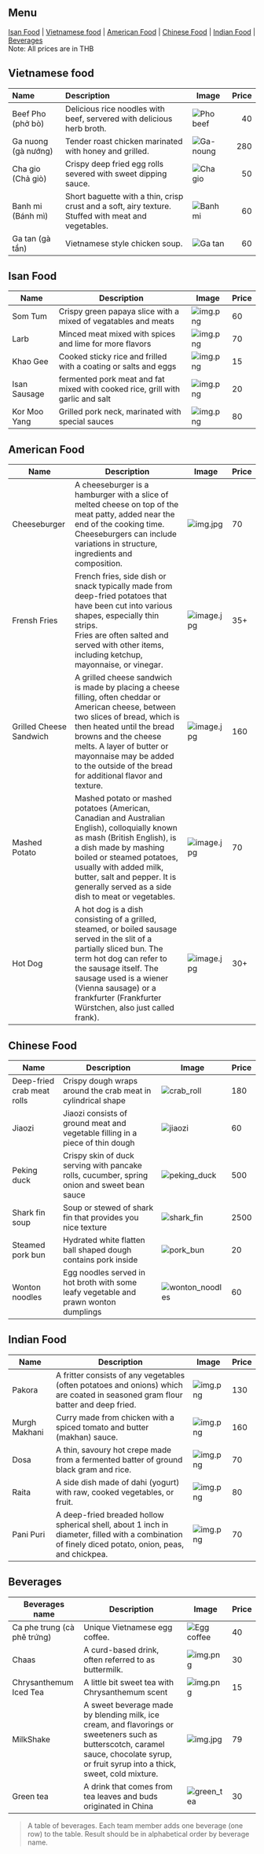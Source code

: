 ## Menu
[Isan Food](#isan-Food) | [Vietnamese food](#Vietnamese-food) | [American Food](#american-food) | [Chinese Food](#Chinese-food) | [Indian Food](#indian-food) | [Beverages](#beverages)</br>
Note: All prices are in THB


## Vietnamese food
| Name                | Description                                                                                               | Image                             | Price |
|:--------------------|:----------------------------------------------------------------------------------------------------------|-----------------------------------|------:|
| Beef Pho (phở bò)   | Delicious rice noodles with beef, servered with delicious herb broth.                                     | ![Pho beef](/images/pho-beef.jpg) |    40 |        
| Ga nuong (gà nướng) | Tender roast chicken marinated with honey and grilled.                                                    | ![Ga-noung](/images/ga-noung.jpg) |   280 |
 | Cha gio (Chả giò)   | Crispy deep fried egg rolls severed with sweet dipping sauce.                                             | ![Cha gio](/images/Cha-gio.jpg)   |    50 |
| Banh mi (Bánh mì)   | Short baguette with a thin, crisp crust and a soft, airy texture. </br> Stuffed with meat and vegetables. | ![Banh mi](/images/banh-mi.jpg)   |    60 |
| Ga tan (gà tần)    | Vietnamese style chicken soup.                                                                            | ![Ga tan](/images/Ga-tan.jpg)     |    60 |


## Isan Food
| Name         | Description                                                               | Image                              | Price |
|--------------|---------------------------------------------------------------------------|------------------------------------|-------|
| Som Tum      | Crispy green papaya slice with a mixed of vegatables and meats            | ![img.png](images/Somtum.png)      | 60    |
| Larb         | Minced meat mixed with spices and lime for more flavors                   | ![img.png](images/Larb.png)        | 70    |
| Khao Gee     | Cooked sticky rice and frilled with a coating or salts and eggs           | ![img.png](images/KhaoGee.png)     | 15    |
| Isan Sausage | fermented pork meat and fat mixed with cooked rice, grill with garlic and salt | ![img.png](images/IsanSausage.png) | 20    |
| Kor Moo Yang| Grilled pork neck, marinated with special sauces| ![img.png](images/KhorMooYang.png) | 80    |


## American Food
| Name                    | Description                                                                                                                                                                                                                                                                                                 | Image                                    | Price |
|-------------------------|-------------------------------------------------------------------------------------------------------------------------------------------------------------------------------------------------------------------------------------------------------------------------------------------------------------|------------------------------------------|-------|
| Cheeseburger            | A cheeseburger is a hamburger with a slice of melted cheese on top of the meat patty, added near the end of the cooking time. Cheeseburgers can include variations in structure, ingredients and composition.                                                                                               | ![img.jpg](images/Cheeseburger.jpg)      | 70    |
| Frensh Fries            | French fries, side dish or snack typically made from deep-fried potatoes that have been cut into various shapes, especially thin strips.<br/> Fries are often salted and served with other items, including ketchup, mayonnaise, or vinegar.                                                                | ![image.jpg](images/French_Fries.jpg)    | 35+   |
| Grilled Cheese Sandwich | A grilled cheese sandwich is made by placing a cheese filling, often cheddar or American cheese, between two slices of bread, which is then heated until the bread browns and the cheese melts. A layer of butter or mayonnaise may be added to the outside of the bread for additional flavor and texture. | ![image.jpg](images/Grilled_cheese.jpg)  | 160   |
| Mashed Potato           | Mashed potato or mashed potatoes (American, Canadian and Australian English), colloquially known as mash (British English), is a dish made by mashing boiled or steamed potatoes, usually with added milk, butter, salt and pepper. It is generally served as a side dish to meat or vegetables.            | ![image.jpg](images/mashed-potatoes.jpg) | 70    |
| Hot Dog                 | A hot dog is a dish consisting of a grilled, steamed, or boiled sausage served in the slit of a partially sliced bun. The term hot dog can refer to the sausage itself. The sausage used is a wiener (Vienna sausage) or a frankfurter (Frankfurter Würstchen, also just called frank).                     | ![image.jpg](images/Hotdog.jpg)          | 30+   |


## Chinese Food
| Name | Description | Image | Price |
|------|-------------|-------|-------|
| Deep-fried crab meat rolls | Crispy dough wraps around the crab meat in cylindrical shape | ![crab_roll](images/crab_roll.jpg) | 180 |
| Jiaozi | Jiaozi consists of ground meat and vegetable filling in a piece of thin dough | ![jiaozi](images/jiaozi.jpg) | 60 |
| Peking duck | Crispy skin of duck serving with pancake rolls, cucumber, spring onion and sweet bean sauce | ![peking_duck](images/peking_duck.jpg) | 500 |
| Shark fin soup | Soup or stewed of shark fin that provides you nice texture | ![shark_fin](images/shark_fin.jpg) | 2500 |
| Steamed pork bun | Hydrated white flatten ball shaped dough contains pork inside | ![pork_bun](images/pork_bun.jpg) | 20 |
| Wonton noodles | Egg noodles served in hot broth with some leafy vegetable and prawn wonton dumplings | ![wonton_noodles](images/wonton_noodle.jpg) | 60 |


## Indian Food
| Name          | Description                                                                                                                                         | Image                                | Price |
|---------------|-----------------------------------------------------------------------------------------------------------------------------------------------------|--------------------------------------|-------|
| Pakora        | A fritter consists of any vegetables (often potatoes and onions) which are coated in seasoned gram flour batter and deep fried.                     | ![img.png](images/Pakora.png)        | 130   |
| Murgh Makhani | Curry made from chicken with a spiced tomato and butter (makhan) sauce.                                                                             | ![img.png](images/Murgh_Makhani.png) | 160   |
| Dosa          | A thin, savoury hot crepe made from a fermented batter of ground black gram and rice.                                                               | ![img.png](images/Dosa.png)          | 70    |
| Raita         | A side dish made of dahi (yogurt) with raw, cooked vegetables, or fruit.                                                                            | ![img.png](images/Raita.png)         | 80    |
| Pani Puri     | A deep-fried breaded hollow spherical shell, about 1 inch in diameter, filled with a combination of finely diced potato, onion, peas, and chickpea. | ![img.png](images/Pani_Puri.png)     | 70    |


## Beverages
| Beverages name         | Description                                     | Image | Price |
|------------------------|-------------------------------------------------|-------|-------|
| Ca phe trung (cà phê trứng) | Unique Vietnamese egg coffee. | ![Egg coffee](/images/egg-coffee.jpg) |    40 |
| Chaas          | A curd-based drink, often referred to as buttermilk. | ![img.png](images/Chaas.png) | 30    |
| Chrysanthemum Iced Tea | A little bit sweet tea with Chrysanthemum scent |![img.png](images/Tea.png)| 15    |
| MilkShake      | A sweet beverage made by blending milk, ice cream, and flavorings or sweeteners such as butterscotch, caramel sauce, chocolate syrup, or fruit syrup into a thick, sweet, cold mixture. | ![img.jpg](images/Milkshake.jpg) | 79    |
| Green tea | A drink that comes from tea leaves and buds originated in China | ![green_tea]("/images/green_tea.jpg") | 30 |


> A table of beverages. Each team member adds one beverage (one row) to the table.
> Result should be in alphabetical order by beverage name.

